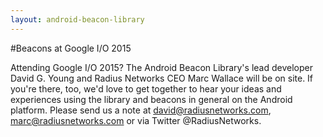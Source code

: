 ```yaml
---
layout: android-beacon-library
---
```


#Beacons at Google I/O 2015

Attending Google I/O 2015?  The Android Beacon Library's lead developer David G. Young and Radius Networks CEO Marc Wallace will be on site.  If you're there, too, we'd love to get together to hear your ideas and experiences using the library and beacons in general on the Android platform.
Please send us a note at david@radiusnetworks.com, marc@radiusnetworks.com or via Twitter @RadiusNetworks.

<style>
#main_content_wrap {
    border-bottom: 0px;
}
#footer_wrap {
  position: absolute;
  bottom: 0px;
}
</style>
